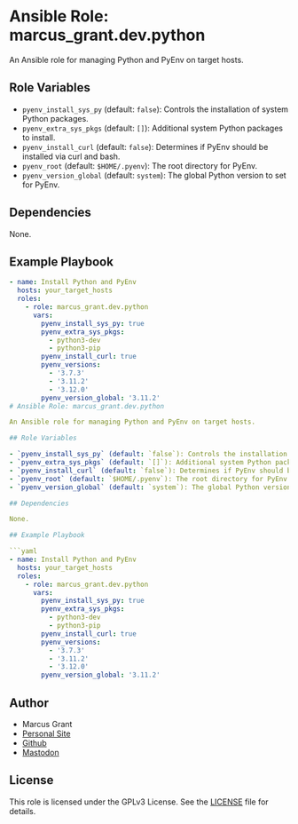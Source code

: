 # Ansible Role: marcus_grant.dev.python

An Ansible role for managing Python and PyEnv on target hosts.

## Role Variables

- `pyenv_install_sys_py` (default: `false`): Controls the installation of system Python packages.
- `pyenv_extra_sys_pkgs` (default: `[]`): Additional system Python packages to install.
- `pyenv_install_curl` (default: `false`): Determines if PyEnv should be installed via curl and bash.
- `pyenv_root` (default: `$HOME/.pyenv`): The root directory for PyEnv.
- `pyenv_version_global` (default: `system`): The global Python version to set for PyEnv.

## Dependencies

None.

## Example Playbook

```yaml
- name: Install Python and PyEnv
  hosts: your_target_hosts
  roles:
    - role: marcus_grant.dev.python
      vars:
        pyenv_install_sys_py: true
        pyenv_extra_sys_pkgs:
          - python3-dev
          - python3-pip
        pyenv_install_curl: true
        pyenv_versions:
          - '3.7.3'
          - '3.11.2'
          - '3.12.0'
        pyenv_version_global: '3.11.2'
# Ansible Role: marcus_grant.dev.python

An Ansible role for managing Python and PyEnv on target hosts.

## Role Variables

- `pyenv_install_sys_py` (default: `false`): Controls the installation of system Python packages.
- `pyenv_extra_sys_pkgs` (default: `[]`): Additional system Python packages to install.
- `pyenv_install_curl` (default: `false`): Determines if PyEnv should be installed via curl and bash.
- `pyenv_root` (default: `$HOME/.pyenv`): The root directory for PyEnv.
- `pyenv_version_global` (default: `system`): The global Python version to set for PyEnv.

## Dependencies

None.

## Example Playbook

```yaml
- name: Install Python and PyEnv
  hosts: your_target_hosts
  roles:
    - role: marcus_grant.dev.python
      vars:
        pyenv_install_sys_py: true
        pyenv_extra_sys_pkgs:
          - python3-dev
          - python3-pip
        pyenv_install_curl: true
        pyenv_versions:
          - '3.7.3'
          - '3.11.2'
          - '3.12.0'
        pyenv_version_global: '3.11.2'
```

## Author

- Marcus Grant
- [Personal Site](https://marcusgrant.me)
- [Github](https://github.com/marcus-grant)
- [Mastodon](https://fosstodon.org/@marcusgrant)

## License

This role is licensed under the GPLv3 License.
See the [LICENSE](./LICENSE) file for details.
